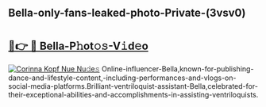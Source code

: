## Bella-only-fans​-leaked-photo​-Private-(3vsv0)


# <h2><a href="https://mediaupload.pro?title=Bella&ref=git">🔗👉 🔴 Bella-P𝚑ot𝚘𝚜-V𝚒d𝚎o</a></h2>

[![Corinna Kopf Nue Nu𝚍e𝚜](https://i.imgur.com/0qMVB7G.gif)](https://mediaupload.pro?title=Bella&ref=git)
Online-influencer-Bella,known-for-publishing-dance-and-lifestyle-content,-including-performances-and-vlogs-on-social-media-platforms.Brilliant-ventriloquist-assistant-Bella,celebrated-for-their-exceptional-abilities-and-accomplishments-in-assisting-ventriloquists.  